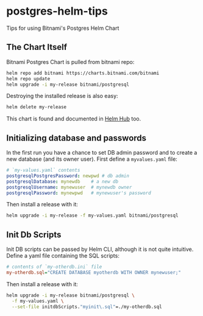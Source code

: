 # postgres-helm-tips

Tips for using Bitnami's Postgres Helm Chart

## The Chart Itself

Bitnami Postgres Chart is pulled from bitnami repo:

```sh
helm repo add bitnami https://charts.bitnami.com/bitnami
helm repo update
helm upgrade -i my-release bitnami/postgresql
```

Destroying the installed release is also easy:

```sh
helm delete my-release
```

This chart is found and documented in [Helm Hub](https://hub.helm.sh/charts/bitnami/postgresql) too.

## Initializing database and passwords

In the first run you have a chance to set DB admin password and to create a new database (and its owner user). First define a `myvalues.yaml` file:

```yaml
# `my-values.yaml` contents
postgresqlPostgresPassword: newpwd # db admin
postgresqlDatabase: mynewdb    # a new db
postgresqlUsername: mynewuser  # mynewdb owner
postgresqlPassword: mynewpwd   # mynewuser's password
```

Then install a release with it:

```sh
helm upgrade -i my-release -f my-values.yaml bitnami/postgresql
```

## Init Db Scripts

Init DB scripts can be passed by Helm CLI, although it is not quite intuitive. Define a yaml file containing the SQL scripts:

```ini
# contents of `my-otherdb.ini` file
my-otherdb.sql="CREATE DATABASE myotherdb WITH OWNER mynewuser;"
```

Then install a release with it:

```sh
helm upgrade -i my-release bitnami/postgresql \
  -f my-values.yaml \
  --set-file initdbScripts."myinit\.sql"=./my-otherdb.sql
```
